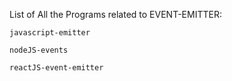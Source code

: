 List of All the Programs related to EVENT-EMITTER:

```
javascript-emitter

```

```
nodeJS-events

```

```
reactJS-event-emitter

```